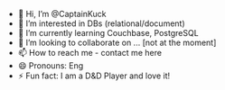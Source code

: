 - 👋 Hi, I’m @CaptainKuck
- 👀 I’m interested in DBs (relational/document)
- 🌱 I’m currently learning Couchbase, PostgreSQL
- 💞️ I’m looking to collaborate on ... [not at the moment]
- 📫 How to reach me - contact me here
- 😄 Pronouns: Eng
- ⚡ Fun fact: I am a D&D Player and love it!

<!---
CaptainKuck/CaptainKuck is a ✨ special ✨ repository because its `README.md` (this file) appears on your GitHub profile.
You can click the Preview link to take a look at your changes.
--->

